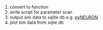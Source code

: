 1. convert to function
1. write script for parameter scan
1. output sim data to sqlite db e.g. [pyNEURON](http://www.paedia.info/quickstart/simulation.html)
1. plot sim data from sqlie db